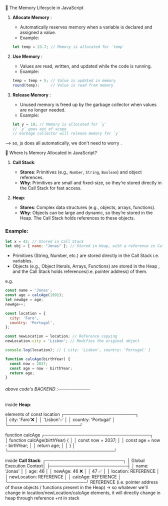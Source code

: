 🎯 The Memory Lifecycle in JavaScript

1. **Allocate Memory** :
   - Automatically reserves memory when a variable is declared and assigned a value.
   - Example:
   ```javascript
   let temp = 23.7; // Memory is allocated for `temp`
   ```

2. **Use Memory** : 

    - Values are read, written, and updated while the code is running.
    - Example:
    ``` js
    temp = temp + 5; // Value is updated in memory
    round(temp);     // Value is read from memory
    ```

3. **Release Memory** : 

    - Unused memory is freed up by the garbage collector when values are no longer needed.
    - Example:
    ``` js
    let y = 10; // Memory is allocated for `y`
    // `y` goes out of scope
    // Garbage collector will release memory for `y`
    ```

--> so, js does all automatically, we don't need to worry .


🎯 Where Is Memory Allocated in JavaScript?

1. **Call Stack**:
   - **Stores**: Primitives (e.g., `Number`, `String`, `Boolean`) and  object references.
   - **Why**: Primitives are small and fixed-size, so they’re stored directly in the Call Stack for fast access.

2. **Heap**:
   - **Stores**: Complex data structures (e.g., objects, arrays, functions).
   - **Why**: Objects can be large and dynamic, so they’re stored in the Heap. The Call Stack holds references to these objects.

### Example:
```javascript
let x = 42; // Stored in Call Stack
let obj = { name: "Jonas" }; // Stored in Heap, with a reference in Call Stack
```

- Primitives  (String, Number, etc.) are stored directly in the Call Stack i.e. variables.
- Objects  (e.g., Object literals, Arrays, Functions) are stored in the Heap , and the Call Stack  holds references(i.e. pointer address) of them.

e.g.
``` js
const name = 'Jonas';
const age = calcAge(1991);
let newAge = age;
newAge++;

const location = {
  city: 'Faro',
  country: 'Portugal',
};

const newLocation = location; // Reference copying
newLocation.city = 'Lisbon'; // Modifies the original object

console.log(location); // { city: 'Lisbon', country: 'Portugal' }

function calcAge(birthYear) {
  const now = 2037;
  const age = now - birthYear;
  return age;
}
```
###### above code's BACKEND :----------------

inside **Heap**:

elements of const location
┌───────────────────────┐  
│ city: 'Faro'❌        │
│       'Lisbon'✅      │
│ country: 'Portugal'   │
└───────────────────────┘

function calcAge
┌──────────────────────────────────┐  
│  function calcAge(birthYear) {   │
│     const now = 2037;            │
│     const age = now - birthYear; │
│     return age;                  │
│  }                               │
└──────────────────────────────────┘

inside **Call Stack**:
┌─────────────────────────┐
│ Global Execution Context│
├─────────────────────────┤
│ name: 'Jonas'           │
│ age: 46                 │
│ newAge: 46 ❌           │
│         47 ✅           │
│ location: REFERENCE     │
│ newLocation: REFERENCE  │
│ calcAge: REFERENCE      │
└─────────────────────────┘
REFERENCE (i.e. pointer address of those objects / functions present in the Heap)
-> so whatever we'll change in location/newLocation/calcAge elements, it will directly change in heap through reference +nt in stack
